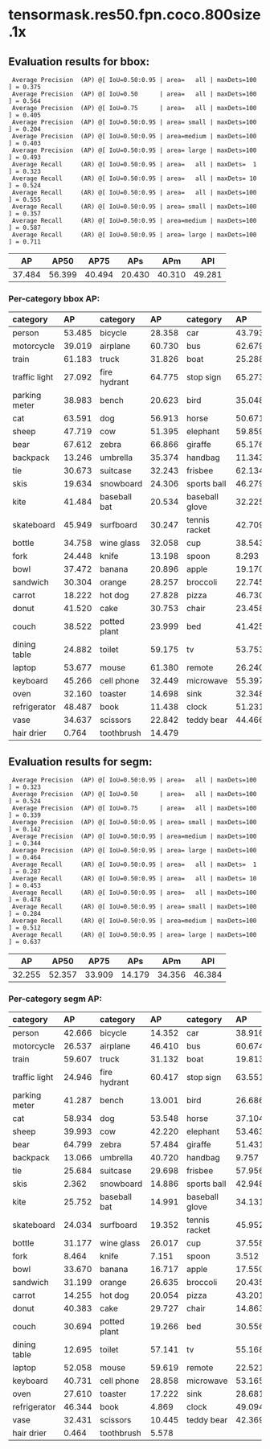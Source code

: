 # tensormask.res50.fpn.coco.800size.1x  
## Evaluation results for bbox:  
```  
 Average Precision  (AP) @[ IoU=0.50:0.95 | area=   all | maxDets=100 ] = 0.375
 Average Precision  (AP) @[ IoU=0.50      | area=   all | maxDets=100 ] = 0.564
 Average Precision  (AP) @[ IoU=0.75      | area=   all | maxDets=100 ] = 0.405
 Average Precision  (AP) @[ IoU=0.50:0.95 | area= small | maxDets=100 ] = 0.204
 Average Precision  (AP) @[ IoU=0.50:0.95 | area=medium | maxDets=100 ] = 0.403
 Average Precision  (AP) @[ IoU=0.50:0.95 | area= large | maxDets=100 ] = 0.493
 Average Recall     (AR) @[ IoU=0.50:0.95 | area=   all | maxDets=  1 ] = 0.323
 Average Recall     (AR) @[ IoU=0.50:0.95 | area=   all | maxDets= 10 ] = 0.524
 Average Recall     (AR) @[ IoU=0.50:0.95 | area=   all | maxDets=100 ] = 0.555
 Average Recall     (AR) @[ IoU=0.50:0.95 | area= small | maxDets=100 ] = 0.357
 Average Recall     (AR) @[ IoU=0.50:0.95 | area=medium | maxDets=100 ] = 0.587
 Average Recall     (AR) @[ IoU=0.50:0.95 | area= large | maxDets=100 ] = 0.711
```  
|   AP   |  AP50  |  AP75  |  APs   |  APm   |  APl   |  
|:------:|:------:|:------:|:------:|:------:|:------:|  
| 37.484 | 56.399 | 40.494 | 20.430 | 40.310 | 49.281 |
### Per-category bbox AP:  

| category      | AP     | category     | AP     | category       | AP     |  
|:--------------|:-------|:-------------|:-------|:---------------|:-------|  
| person        | 53.485 | bicycle      | 28.358 | car            | 43.793 |  
| motorcycle    | 39.019 | airplane     | 60.730 | bus            | 62.679 |  
| train         | 61.183 | truck        | 31.826 | boat           | 25.288 |  
| traffic light | 27.092 | fire hydrant | 64.775 | stop sign      | 65.273 |  
| parking meter | 38.983 | bench        | 20.623 | bird           | 35.048 |  
| cat           | 63.591 | dog          | 56.913 | horse          | 50.671 |  
| sheep         | 47.719 | cow          | 51.395 | elephant       | 59.859 |  
| bear          | 67.612 | zebra        | 66.866 | giraffe        | 65.176 |  
| backpack      | 13.246 | umbrella     | 35.374 | handbag        | 11.343 |  
| tie           | 30.673 | suitcase     | 32.243 | frisbee        | 62.134 |  
| skis          | 19.634 | snowboard    | 24.306 | sports ball    | 46.279 |  
| kite          | 41.484 | baseball bat | 20.534 | baseball glove | 32.225 |  
| skateboard    | 45.949 | surfboard    | 30.247 | tennis racket  | 42.709 |  
| bottle        | 34.758 | wine glass   | 32.058 | cup            | 38.543 |  
| fork          | 24.448 | knife        | 13.198 | spoon          | 8.293  |  
| bowl          | 37.472 | banana       | 20.896 | apple          | 19.170 |  
| sandwich      | 30.304 | orange       | 28.257 | broccoli       | 22.745 |  
| carrot        | 18.222 | hot dog      | 27.828 | pizza          | 46.730 |  
| donut         | 41.520 | cake         | 30.753 | chair          | 23.458 |  
| couch         | 38.522 | potted plant | 23.999 | bed            | 41.425 |  
| dining table  | 24.882 | toilet       | 59.175 | tv             | 53.753 |  
| laptop        | 53.677 | mouse        | 61.380 | remote         | 26.240 |  
| keyboard      | 45.266 | cell phone   | 32.449 | microwave      | 55.397 |  
| oven          | 32.160 | toaster      | 14.698 | sink           | 32.348 |  
| refrigerator  | 48.487 | book         | 11.438 | clock          | 51.231 |  
| vase          | 34.637 | scissors     | 22.842 | teddy bear     | 44.466 |  
| hair drier    | 0.764  | toothbrush   | 14.479 |                |        |
## Evaluation results for segm:  
```  
 Average Precision  (AP) @[ IoU=0.50:0.95 | area=   all | maxDets=100 ] = 0.323
 Average Precision  (AP) @[ IoU=0.50      | area=   all | maxDets=100 ] = 0.524
 Average Precision  (AP) @[ IoU=0.75      | area=   all | maxDets=100 ] = 0.339
 Average Precision  (AP) @[ IoU=0.50:0.95 | area= small | maxDets=100 ] = 0.142
 Average Precision  (AP) @[ IoU=0.50:0.95 | area=medium | maxDets=100 ] = 0.344
 Average Precision  (AP) @[ IoU=0.50:0.95 | area= large | maxDets=100 ] = 0.464
 Average Recall     (AR) @[ IoU=0.50:0.95 | area=   all | maxDets=  1 ] = 0.287
 Average Recall     (AR) @[ IoU=0.50:0.95 | area=   all | maxDets= 10 ] = 0.453
 Average Recall     (AR) @[ IoU=0.50:0.95 | area=   all | maxDets=100 ] = 0.478
 Average Recall     (AR) @[ IoU=0.50:0.95 | area= small | maxDets=100 ] = 0.284
 Average Recall     (AR) @[ IoU=0.50:0.95 | area=medium | maxDets=100 ] = 0.512
 Average Recall     (AR) @[ IoU=0.50:0.95 | area= large | maxDets=100 ] = 0.637
```  
|   AP   |  AP50  |  AP75  |  APs   |  APm   |  APl   |  
|:------:|:------:|:------:|:------:|:------:|:------:|  
| 32.255 | 52.357 | 33.909 | 14.179 | 34.356 | 46.384 |
### Per-category segm AP:  

| category      | AP     | category     | AP     | category       | AP     |  
|:--------------|:-------|:-------------|:-------|:---------------|:-------|  
| person        | 42.666 | bicycle      | 14.352 | car            | 38.916 |  
| motorcycle    | 26.537 | airplane     | 46.410 | bus            | 60.674 |  
| train         | 59.607 | truck        | 31.132 | boat           | 19.813 |  
| traffic light | 24.946 | fire hydrant | 60.417 | stop sign      | 63.551 |  
| parking meter | 41.287 | bench        | 13.001 | bird           | 26.686 |  
| cat           | 58.934 | dog          | 53.548 | horse          | 37.104 |  
| sheep         | 39.993 | cow          | 42.220 | elephant       | 53.463 |  
| bear          | 64.799 | zebra        | 57.484 | giraffe        | 51.431 |  
| backpack      | 13.066 | umbrella     | 40.720 | handbag        | 9.757  |  
| tie           | 25.684 | suitcase     | 29.698 | frisbee        | 57.956 |  
| skis          | 2.362  | snowboard    | 14.886 | sports ball    | 42.948 |  
| kite          | 25.752 | baseball bat | 14.991 | baseball glove | 34.131 |  
| skateboard    | 24.034 | surfboard    | 19.352 | tennis racket  | 45.952 |  
| bottle        | 31.177 | wine glass   | 26.017 | cup            | 37.558 |  
| fork          | 8.464  | knife        | 7.151  | spoon          | 3.512  |  
| bowl          | 33.670 | banana       | 16.717 | apple          | 17.550 |  
| sandwich      | 31.199 | orange       | 26.635 | broccoli       | 20.435 |  
| carrot        | 14.255 | hot dog      | 20.054 | pizza          | 43.201 |  
| donut         | 40.383 | cake         | 29.727 | chair          | 14.863 |  
| couch         | 30.694 | potted plant | 19.266 | bed            | 30.556 |  
| dining table  | 12.695 | toilet       | 57.141 | tv             | 55.168 |  
| laptop        | 52.058 | mouse        | 59.619 | remote         | 22.521 |  
| keyboard      | 40.731 | cell phone   | 28.858 | microwave      | 53.165 |  
| oven          | 27.610 | toaster      | 17.222 | sink           | 28.681 |  
| refrigerator  | 46.344 | book         | 4.869  | clock          | 49.094 |  
| vase          | 32.431 | scissors     | 10.445 | teddy bear     | 42.369 |  
| hair drier    | 0.464  | toothbrush   | 5.578  |                |        |
